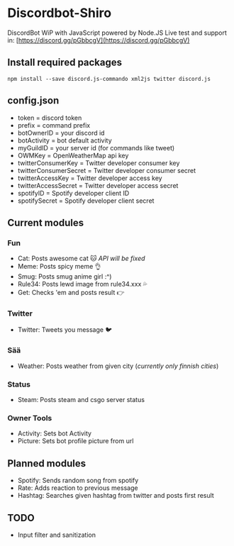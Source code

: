 # Discordbot-Shiro
DiscordBot WiP with JavaScript powered by Node.JS
Live test and support in: [https://discord.gg/pGbbcgV](https://discord.gg/pGbbcgV)


## Install required packages
```
npm install --save discord.js-commando xml2js twitter discord.js
```

## config.json
- token = discord token
- prefix = command prefix
- botOwnerID = your discord id
- botActivity = bot default activity
- myGuildID = your server id (for commands like tweet)
- OWMKey = OpenWeatherMap api key
- twitterConsumerKey = Twitter developer consumer key
- twitterConsumerSecret = Twitter developer consumer secret
- twitterAccessKey = Twitter developer access key
- twitterAccessSecret = Twitter developer access secret
- spotifyID = Spotify developer client ID
- spotifySecret = Spotify developer client secret


## Current modules
### Fun
- Cat: Posts awesome cat :cat: *API will be fixed*
- Meme: Posts spicy meme :ok_hand:
- Smug: Posts smug anime girl :^)
- Rule34: Posts lewd image from rule34.xxx :sweat_drops:
- Get: Checks 'em and posts result :point_right: 

### Twitter
- Twitter: Tweets you message :bird:

### Sää
- Weather: Posts weather from given city (*currently only finnish cities*)

### Status
- Steam: Posts steam and csgo server status

### Owner Tools
- Activity: Sets bot Activity
- Picture: Sets bot profile picture from url

## Planned modules
- Spotify: Sends random song from spotify 
- Rate: Adds reaction to previous message
- Hashtag: Searches given hashtag from twitter and posts first result


## TODO
- Input filter and sanitization
